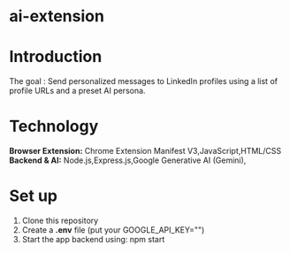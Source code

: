 # ai-extension

# Introduction
The goal : Send personalized messages to LinkedIn profiles using a list of profile URLs and a preset AI persona.


# Technology
**Browser Extension:**
Chrome Extension Manifest V3,JavaScript,HTML/CSS
**Backend & AI:**
Node.js,Express.js,Google Generative AI (Gemini),


# Set up
1. Clone this repository
2. Create a **.env** file (put your GOOGLE_API_KEY="")
3. Start the app backend using: npm start
